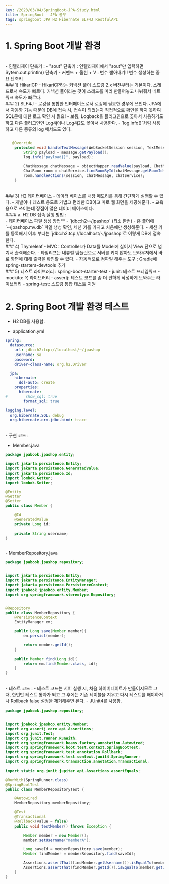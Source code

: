 ```yaml
---
key: /2023/03/04/SpringBoot-JPA-Study.html
title: SpringBoot - JPA 공부
tags: springboot JPA H2 Hibernate SLF4J RestfulAPI
---
```


# 1. Spring Boot 개발 환경 

<br>
- 인텔리제이 단축키 : 
	- "sout" 단축키 : 인텔리제이에서 "sout"만 입력하면 Sytem.out.println() 단축키
	- 커맨드 + 옵션 + V : 변수 뽑아내기!! 변수 생성하는 중요 단축키

<br>	
### 1) HikariCP
- HikariCP라는 커넥션 풀이 스프링 2.x 버전부터는 기본이다. 스레드로서 속도가 빠르다. 커넥션 풀이라는 것이 스레드를 미리 만들어놓고 나눠줘서 네트워크 속도가 빠르다.

<br>
### 2) SLF4J
- 로깅을 통합한 인터페이스로서 로깅에 필요한 경우에 쓰인다. JPA에서 자동화 기능 때문에 DB에 접속 시, 접속이 되었는지 직접적으로 확인을 하지 못하여 SQL문에 대한 로그 확인 시 필요!
- 보통, Logback을 플러그인으로 꽂아서 사용하기도 하고 다른 플러그인인 Log4j이나 Log4j2도 꽂아서 사용한다.
- `log.info()`처럼 사용하고 다른 종류의 log 메서드도 있다. 

```java

   @Override
    protected void handleTextMessage(WebSocketSession session, TextMessage message) throws Exception {
        String payload = message.getPayload();
        log.info("payload{}", payload);

        ChatMessage chatMessage = objectMapper.readValue(payload, ChatMessage.class);
        ChatRoom room = chatService.findRoomById(chatMessage.getRoomId());
        room.handleActions(session, chatMessage, chatService);
    }

```

<br>
### 3) H2 데이터베이스
- 데이터 베이스를 내장 메모리를 통해 간단하게 실행할 수 있다.
- 개발이나 테스트 용도로 가볍고 편리한 DB이고 따로 웹 화면을 제공해준다.
- 교육용으로 쓰이는데 장점이 많은 데이터 베이스이다.  

<br>
#### a. H2 DB 접속 실행 방법 : 

<br>
- 데이터베이스 파일 생성 방법**
	- `jdbc:h2:~/jpashop` (최소 한번)
	- 홈 폴더에 `~/jpashop.mv.db` 파일 생성 확인, 세션 키를 가지고 처음에만 생성해준다.
	- 세션 키를 등록해서 이후 부터는 `jdbc:h2:tcp://localhost/~/jpashop`로 이렇게 DB에 접속한다.


<br>
### 4) Thymeleaf
- MVC : Controller가 Data를 Model에 실어서 View 단으로 넘겨서 출력해준다.
- 타임리프는 내츄럴 템플릿으로 서버를 키지 않아도 브라우저에서 바로 화면에 대해 출력을 확인할 수 있다.
- 자동적으로 컴파일 해주는 도구 : Gradle에 spring-starters-devtools 추가 


<br>
### 5) 테스트 라이브러리 : spring-boot-starter-test
- junit: 테스트 프레임워크
- mockito: 목 라이브러리
- assertj: 테스트 코드를 좀 더 편하게 작성하게 도와주는 라이브러리
- spring-test: 스프링 통합 테스트 지원




# 2. Spring Boot 개발 환경 테스트

- H2 DB를 사용함.

- application.yml

```yml
spring:
  datasource:
    url: jdbc:h2:tcp://localhost/~/jpashop
    username: sa
    password:
    driver-class-name: org.h2.Driver

  jpa:
    hibernate:
      ddl-auto: create
    properties:
      hibernate:
#        show_sql: true
        format_sql: true

logging.level:
  org.hibernate.SQL: debug
  org.hibernate.orm.jdbc.bind: trace
```

<br>
- 구현 코드 :

- Member.java

```java
package jpabook.jpashop.entity;

import jakarta.persistence.Entity;
import jakarta.persistence.GeneratedValue;
import jakarta.persistence.Id;
import lombok.Getter;
import lombok.Setter;

@Entity
@Getter
@Setter
public class Member {

    @Id
    @GeneratedValue
    private Long id;

    private String username;
}

```

<br>
- MemberRepository.java

```java
package jpabook.jpashop.repository;


import jakarta.persistence.Entity;
import jakarta.persistence.EntityManager;
import jakarta.persistence.PersistenceContext;
import jpabook.jpashop.entity.Member;
import org.springframework.stereotype.Repository;


@Repository
public class MemberRepository {
    @PersistenceContext
    EntityManager em;

    public Long save(Member member){
        em.persist(member);

        return member.getId();
    }

    public Member find(Long id){
        return em.find(Member.class, id);
    }
}

```

<br>
- 테스트 코드 :
	- 테스트 코드는 서버 실행  시, 처음 하이버네이트가 만들어지므로 그 때, 한번만 테스트 통과가 되고 그 후에는 기존 테이블을 지우고 다시 테스트를 해야하거나 Rollback false 설정을 제거해주면 된다.
	- JUnit4를 사용함.
	
	
```java
package jpabook.jpashop.repository;


import jpabook.jpashop.entity.Member;
import org.assertj.core.api.Assertions;
import org.junit.Test;
import org.junit.runner.RunWith;
import org.springframework.beans.factory.annotation.Autowired;
import org.springframework.boot.test.context.SpringBootTest;
import org.springframework.test.annotation.Rollback;
import org.springframework.test.context.junit4.SpringRunner;
import org.springframework.transaction.annotation.Transactional;

import static org.junit.jupiter.api.Assertions.assertEquals;

@RunWith(SpringRunner.class)
@SpringBootTest
public class MemberRepositoryTest {

    @Autowired
    MemberRepository memberRepository;

    @Test
    @Transactional
    @Rollback(value = false)
    public void testMember() throws Exception {

        Member member = new Member();
        member.setUsername("memberA");

        Long saveId = memberRepository.save(member);
        Member findMember = memberRepository.find(saveId);

        Assertions.assertThat(findMember.getUsername()).isEqualTo(member.getUsername());
        Assertions.assertThat(findMember.getId()).isEqualTo(member.getId());
    }
}
```
